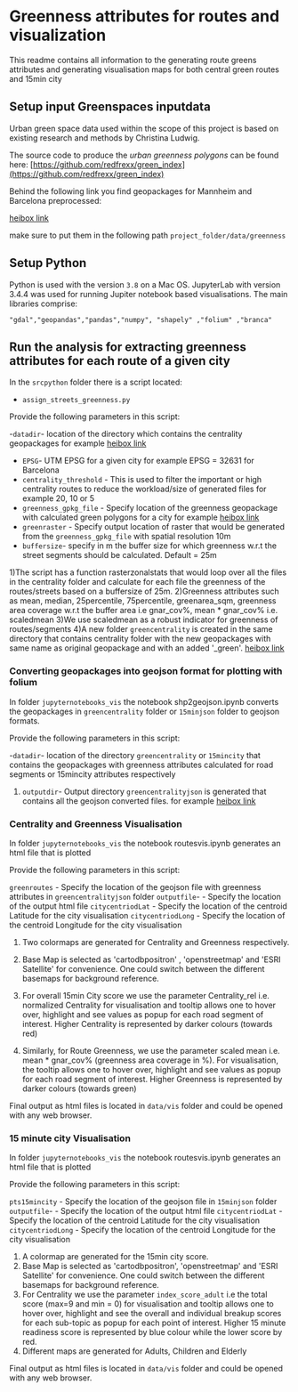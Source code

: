 # Greenness attributes for routes and visualization

This readme contains all information to the generating route greens attributes and generating visualisation maps for both central green routes and 15min city


## Setup input Greenspaces inputdata 

Urban green space data used within the scope of this project is based on existing research and methods by Christina Ludwig.

The source code to produce the *urban greenness polygons* can be found here: [https://github.com/redfrexx/green_index](https://github.com/redfrexx/green_index)

Behind the following link you find geopackages for Mannheim and Barcelona preprocessed:

[heibox link](https://heibox.uni-heidelberg.de/d/af033f338e8446ee9ec2/)

make sure to put them in the following path `project_folder/data/greenness`

## Setup Python

Python is used with the version `3.8` on a Mac OS. JupyterLab with version 3.4.4 was used for running Jupiter notebook based visualisations. The main libraries comprise: 

```
"gdal","geopandas","pandas","numpy", "shapely" ,"folium" ,"branca"
```


## Run the analysis for extracting greenness attributes for each route of a given city

In the `srcpython` folder there is a script located:

- `assign_streets_greenness.py`

Provide the following parameters in this script:

-`datadir`- location of the directory which contains the centrality geopackages for example [heibox link](https://heibox.uni-heidelberg.de/d/e75f153f7de1479abf8c/)
- `EPSG`- UTM EPSG for a given city for example  EPSG = 32631 for Barcelona
- `centrality_threshold` - This is used to filter the important or high centrality routes to reduce the workload/size of generated files for example 20, 10 or 5
- `greenness_gpkg_file` - Specify location of the greenness geopackage with calculated green polygons for a city for example [heibox link](https://heibox.uni-heidelberg.de/d/8e78f8223ee540e5bf06/)
- `greenraster` -  Specify output location of raster that would be generated from the `greenness_gpkg_file` with spatial resolution 10m
- `buffersize`- specify in m the buffer size for which greenness w.r.t the street segments should be calculated. Default = 25m

1)The script has a function rasterzonalstats that would loop over all the files in the centrality folder and calculate for each file the greenness of the routes/streets based on a buffersize of 25m.
2)Greenness attributes such as mean, median, 25percentile, 75percentile, greenarea_sqm, greenness area coverage w.r.t the buffer area i.e gnar_cov%, mean * gnar_cov% i.e. scaledmean 
3)We use scaledmean as a robust indicator for greenness of routes/segments
4)A new folder `greencentrality` is created in the same directory that contains centrality folder with the new geopackages with same name as original geopackage and with an added '_green'. [heibox link](https://heibox.uni-heidelberg.de/d/8cd751868e1f4730b2d1/)


### Converting geopackages into geojson format for plotting with folium 

In folder `jupyternotebooks_vis` the notebook shp2geojson.ipynb converts the geopackages in `greencentrality` folder or `15minjson` folder to geojson formats.

Provide the following parameters in this script:

-`datadir`- location of the directory `greencentrality` or `15mincity` that contains the geopackages with greenness attributes calculated for road segments or 15mincity attributes respectively

1) `outputdir`- Output directory `greencentralityjson` is generated that contains all the geojson converted files. for example [heibox link](https://heibox.uni-heidelberg.de/d/83cb2646bcd94451b1f0/)


### Centrality and Greenness Visualisation

In folder `jupyternotebooks_vis` the notebook routesvis.ipynb generates an html file that is plotted 

Provide the following parameters in this script:

`greenroutes` - Specify the location of the geojson file with greenness attributes in `greencentralityjson` folder
`outputfile`- - Specify the location of the output html file
`citycentriodLat` -  Specify the location of the centroid Latitude for the city visualisation 
`citycentriodLong` - Specify the location of the centroid Longitude for the city visualisation 

1) Two colormaps are generated for Centrality and Greenness respectively. 
2) Base Map is selected as 'cartodbpositron' , 'openstreetmap' and 'ESRI Satellite' for convenience. One could switch between the different basemaps for background reference.
3) For overall 15min City score we use the parameter Centrality_rel i.e. normalized Centrality for visualisation and tooltip allows one to hover over, highlight and see values as popup for each road segment of interest.
   Higher Centrality is represented by darker colours (towards red) 

4) Similarly, for Route Greenness, we use the parameter scaled mean i.e. mean * gnar_cov% (greenness area coverage in %). For visualisation, the tooltip allows one to hover over, highlight and see values as popup for each road segment of interest.
   Higher Greenness is represented by darker colours (towards green)

Final output as html files is located in `data/vis` folder and could be opened with any web browser.

### 15 minute city Visualisation

In folder `jupyternotebooks_vis` the notebook routesvis.ipynb generates an html file that is plotted 

Provide the following parameters in this script:

`pts15mincity` - Specify the location of the geojson file in `15minjson` folder 
`outputfile`- - Specify the location of the output html file
`citycentriodLat` -  Specify the location of the centroid Latitude for the city visualisation 
`citycentriodLong` - Specify the location of the centroid Longitude for the city visualisation 

1) A colormap are generated for the 15min city score. 
2) Base Map is selected as 'cartodbpositron', 'openstreetmap' and 'ESRI Satellite' for convenience. One could switch between the different basemaps for background reference.
3) For Centrality we use the parameter `index_score_adult` i.e the total score (max=9 and min = 0) for visualisation and tooltip allows one to hover over, highlight and see the overall and individual breakup scores for each sub-topic
  as popup for each point of interest.
   Higher 15 minute readiness score is represented by blue colour while the lower score by red. 
4) Different maps are generated for Adults, Children and Elderly

Final output as html files is located in `data/vis` folder and could be opened with any web browser.


